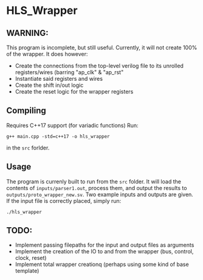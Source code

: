 # HLS\_Wrapper
## WARNING:
This program is incomplete, but still useful. Currently, it will not create 100% of the wrapper. It does however:
- Create the connections from the top-level verilog file to its unrolled registers/wires (barring "ap\_clk" & "ap\_rst"
- Instantiate said registers and wires
- Create the shift in/out logic
- Create the reset logic for the wrapper registers

## Compiling
Requires C++17 support (for variadic functions)
Run:
```
g++ main.cpp -std=c++17 -o hls_wrapper
```
in the `src` forlder.

## Usage
The program is currenly built to run from the `src` folder. It will load the contents of `inputs/parser1.out`, process them, and output the results to `outputs/proto_wrapper_new.sv`. Two example inputs and outputs are given. If the input file is correctly placed, simply run:
```
./hls_wrapper
```

## TODO:
- Implement passing filepaths for the input and output files as arguments
- Implement the creation of the IO to and from the wrapper (bus, control, clock, reset)
- Implement total wrapper creationq (perhaps using some kind of base template)
